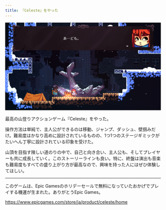 ```yaml
---
title: 『Celeste』をやった
---
```


![](/images/2019-12-26-celeste.png)

最高の山登りアクションゲーム『Celeste』をやった。

操作方法は単純で、主人公ができるのは移動、ジャンプ、ダッシュ、壁掴みだけ。難易度はかなり高めに設計されているものの、1つ1つのステージギミックがたいへん丁寧に設計されている印象を受けた。

山頂を目指す険しい道のりの中で、自己と向き合い、主人公も、そしてプレイヤーも共に成長していく。このストーリーラインも良い。特に、終盤は演出も音楽も難易度もすべての盛り上がり方が最高なので、興味を持った人にはぜひ体験してほしい。

---

このゲームは、Epic Gamesのホリデーセールで無料になっていたおかげでプレイする機運が生まれた。ありがとうEpic Games。

https://www.epicgames.com/store/ja/product/celeste/home
